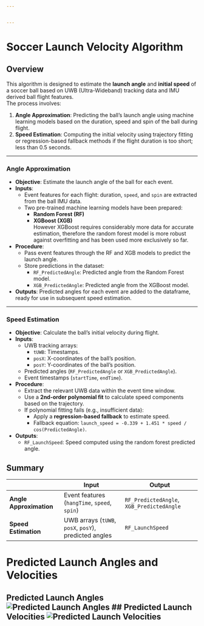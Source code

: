 ```yaml
---


---
```


<h1 id="soccer--launch-velocity-algorithm">Soccer  Launch Velocity Algorithm</h1>
<h2 id="overview">Overview</h2>
<p>This algorithm is designed to estimate the <strong>launch angle</strong> and <strong>initial speed</strong> of a soccer ball based on UWB (Ultra-Wideband) tracking data and IMU derived ball flight features.<br>
The process involves:</p>
<ol>
<li><strong>Angle Approximation</strong>: Predicting the ball’s launch angle using machine learning models based on the duration, speed and spin of the ball during flight.</li>
<li><strong>Speed Estimation</strong>: Computing the initial velocity using trajectory fitting or regression-based fallback methods if the flight duration is too short; less than 0.5 seconds.</li>
</ol>
<hr>
<h3 id="angle-approximation">Angle Approximation</h3>
<ul>
<li><strong>Objective</strong>: Estimate the launch angle of the ball for each event.</li>
<li><strong>Inputs</strong>:
<ul>
<li>Event features for each flight: duration, <code>speed</code>, and <code>spin</code> are extracted from the ball IMU data.</li>
<li>Two pre-trained machine learning models have been prepared:
<ul>
<li><strong>Random Forest (RF)</strong></li>
<li><strong>XGBoost (XGB)</strong><br>
However XGBoost requires considerably more data for accurate estimation, therefore the random forest model is more robust against overfitting and has been used more exclusively so far.</li>
</ul>
</li>
</ul>
</li>
<li><strong>Procedure</strong>:
<ul>
<li>Pass event features through the RF and XGB models to predict the launch angle.</li>
<li>Store predictions in the dataset:
<ul>
<li><code>RF_PredictedAngle</code>: Predicted angle from the Random Forest model.</li>
<li><code>XGB_PredictedAngle</code>: Predicted angle from the XGBoost model.</li>
</ul>
</li>
</ul>
</li>
<li><strong>Outputs</strong>: Predicted angles for each event are added to the dataframe, ready for use in subsequent speed estimation.</li>
</ul>
<hr>
<h3 id="speed-estimation">Speed Estimation</h3>
<ul>
<li><strong>Objective</strong>: Calculate the ball’s initial velocity during flight.</li>
<li><strong>Inputs</strong>:
<ul>
<li>UWB tracking arrays:
<ul>
<li><code>tUWB</code>: Timestamps.</li>
<li><code>posX</code>: X-coordinates of the ball’s position.</li>
<li><code>posY</code>: Y-coordinates of the ball’s position.</li>
</ul>
</li>
<li>Predicted angles (<code>RF_PredictedAngle</code> or <code>XGB_PredictedAngle</code>).</li>
<li>Event timestamps (<code>startTime</code>, <code>endTime</code>).</li>
</ul>
</li>
<li><strong>Procedure</strong>:
<ul>
<li>Extract the relevant UWB data within the event time window.</li>
<li>Use a <strong>2nd-order polynomial fit</strong> to calculate speed components based on the trajectory.</li>
<li>If polynomial fitting fails (e.g., insufficient data):
<ul>
<li>Apply a <strong>regression-based fallback</strong> to estimate speed.</li>
<li>Fallback equation: <code>launch_speed = -0.339 + 1.451 * speed / cos(PredictedAngle)</code>.</li>
</ul>
</li>
</ul>
</li>
<li><strong>Outputs</strong>:
<ul>
<li><code>RF_LaunchSpeed</code>: Speed computed using the random forest predicted angle.</li>
</ul>
</li>
</ul>
<h2 id="summary">Summary</h2>

<table>
<thead>
<tr>
<th></th>
<th>Input</th>
<th>Output</th>
</tr>
</thead>
<tbody>
<tr>
<td><strong>Angle Approximation</strong></td>
<td>Event features (<code>hangTime</code>, <code>speed</code>, <code>spin</code>)</td>
<td><code>RF_PredictedAngle</code>, <code>XGB_PredictedAngle</code></td>
</tr>
<tr>
<td><strong>Speed Estimation</strong></td>
<td>UWB arrays (<code>tUWB</code>, <code>posX</code>, <code>posY</code>), predicted angles</td>
<td><code>RF_LaunchSpeed</code></td>
</tr>
</tbody>
</table><h1 id="predicted-launch-angles-and-velocities">Predicted Launch Angles and Velocities</h1>
<h2 id="predicted-launch-angles---predicted-launch-velocities-">Predicted Launch Angles <img src="https://imgur.com/vbkRise" alt="Predicted Launch Angles"> ## Predicted Launch Velocities <img src="https://imgur.com/BJbeAoS" alt="Predicted Launch Velocities"></h2>

